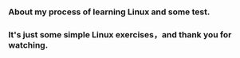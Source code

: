 ### About my process of learning Linux and some test.
### It's just some simple Linux exercises，and thank you for watching.
